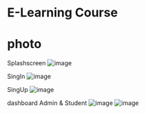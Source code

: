 # E-Learning Course

# photo

Splashscreen
![image](https://github.com/user-attachments/assets/f27ffc93-240c-469f-9a39-16389afc95e3)


SingIn 
![image](https://github.com/user-attachments/assets/e70f07ce-477d-4a2b-ba2e-9b2c97363aac)

SingUp
![image](https://github.com/user-attachments/assets/cbdbf950-cc32-4bf2-98b4-ef07b4992368)

dashboard Admin & Student 
![image](https://github.com/user-attachments/assets/09632473-79f0-43c0-9a03-dda47bb85abe)
![image](https://github.com/user-attachments/assets/ad16b11b-3c2c-4bb0-8a03-f8f2c8adba2b)


